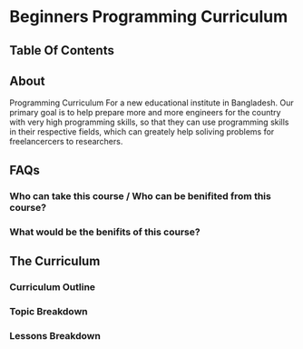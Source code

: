# Beginners Programming Curriculum

## Table Of Contents


## About
Programming Curriculum For a new educational institute in Bangladesh. Our primary goal is to help prepare more and more engineers for the country with very high programming skills, so that they can use programming skills in their respective fields, which can greately help soliving problems for freelancercers to researchers.

## FAQs

### Who can take this course / Who can be benifited from this course?

### What would be the benifits of this course?



## The Curriculum

### Curriculum Outline

### Topic Breakdown

### Lessons Breakdown
